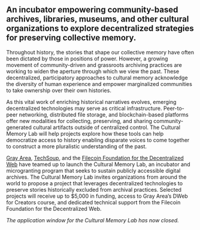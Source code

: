 ## An incubator empowering community-based archives, libraries, museums, and other cultural organizations to explore decentralized strategies for preserving collective memory.

Throughout history, the stories that shape our collective memory have often been dictated by those in positions of power. However, a growing movement of community-driven and grassroots archiving practices are working to widen the aperture through which we view the past. These decentralized, participatory approaches to cultural memory acknowledge the diversity of human experience and empower marginalized communities to take ownership over their own histories.

As this vital work of enriching historical narratives evolves, emerging decentralized technologies may serve as critical infrastructure. Peer-to-peer networking, distributed file storage, and blockchain-based platforms offer new modalities for collecting, preserving, and sharing community-generated cultural artifacts outside of centralized control. The Cultural Memory Lab will help projects explore how these tools can help democratize access to history enabling disparate voices to come together to construct a more pluralistic understanding of the past.

[Gray Area](https://grayarea.org/), [TechSoup](https://www.techsoup.org/), and the [Filecoin Foundation for the Decentralized Web](https://ffdweb.org/) have teamed up to launch the Cultural Memory Lab, an incubator and microgranting program that seeks to sustain publicly accessible digital archives. The Cultural Memory Lab invites organizations from around the world to propose a project that leverages decentralized technologies to preserve stories historically excluded from archival practices. Selected projects will receive up to $5,000 in funding, access to Gray Area’s DWeb for Creators course, and dedicated technical support from the Filecoin Foundation for the Decentralized Web.

_The application window for the Cultural Memory Lab has now closed._
